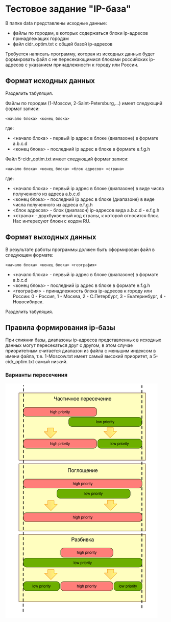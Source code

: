 # Тестовое задание "IP-база"


В папке data представлены исходные данные:

- файлы по городам, в которых содержаться блоки ip-адресов принадлежащих городам
- файл cidr_optim.txt с общей базой ip-адресов

Требуется написать программу, которая из исходных данных будет формировать файл с не пересекающимися блоками российских ip-адресов с указанием принадлежности к городу или России.

## Формат исходных данных

Разделить табуляция.

Файлы по городам (1-Moscow, 2-Saint-Petersburg,...) имеет следующий формат записи: 

    <начало блока> <конец блока>

где:

- <начало блока> - первый ip адрес в блоке (диапазоне) в формате a.b.c.d
- <конец блока> - последний ip адрес в блоке в формате e.f.g.h

Файл 5-cidr_optim.txt имеет следующий формат записи:

    <начало блока> <конец блока> <блок адресов> <страна>

где: 

- <начало блока> - первый ip адрес в блоке (диапазоне) в виде числа полученного из адреса a.b.c.d
- <конец блока> - последний ip адрес в блоке (диапазоне) в виде числа полученного из адреса e.f.g.h
- <блок адресов> - блок (диапазон) ip-адресов вида a.b.c.d - e.f.g.h
- <страна> - двухбуквенный код страны, к которой относится блок. Нас интересуют блоки с кодом RU.

## Формат выходных данных

В результате работы программы должен быть сформирован файл в следующем формате:

    <начало блока> <конец блока> <география>

- <начало блока> - первый ip адрес в блоке (диапазоне) в формате a.b.c.d
- <конец блока> - последний ip адрес в блоке в формате e.f.g.h
- <география> - принадлежность блока ip-адресов к городу или России: 0 - Россия, 1 - Москва, 2 - С.Петербург, 3 - Екатеринбург, 4 - Новосибирск.

Разделить табуляция.

## Правила формирования ip-базы

При слиянии базы, диапазоны ip-адресов представленных в исходных данных могут пересекаться друг с другом, в этом случае приоритетным считается диапазон из файла с меньшим индексом в имени файла, т.е. 1-Moscow.txt имеет самый высокий приоритет, а 5-cidr_optim.txt самый низкий.

### Варианты пересечения

![ip-base-rules](images/ip-base-rules.png)


